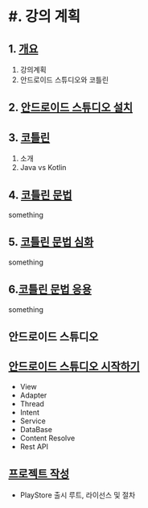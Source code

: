 # #. 강의 계획

 ## 1. [개요](Lecture/L1.md)
  1. 강의계획
  2. 안드로이드 스튜디오와 코틀린
 

 ## 2. [안드로이드 스튜디오 설치](Lecture/L2.md)
  
 ## 3. [코틀린](Lecture/L3.md)
 
   1. 소개
   2. Java vs Kotlin
  

 ## 4. [코틀린 문법](Lecture/L3.md)
 
   something
   
  

 ## 5. [코틀린 문법 심화](Lecture/L4.md)
 
   something
   
  

 ## 6.[코틀린 문법 응용](Lecture/L5.md)
 
   something
   
  



## 안드로이드 스튜디오
 
  ## [안드로이드 스튜디오 시작하기](Lecture/L6.md)
  - View
  - Adapter
  - Thread
  - Intent
  - Service
  - DataBase
  - Content Resolve
  - Rest API
  
## [프로젝트 작성](Lecture/L7.md)
 
   - PlayStore 출시 루트, 라이선스 및 절차
  
